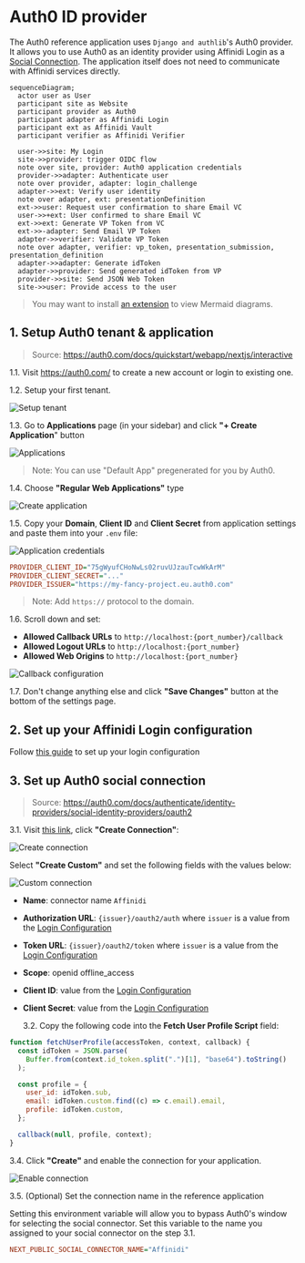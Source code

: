 # Auth0 ID provider

The Auth0 reference application uses `Django and authlib`'s Auth0 provider. It allows you to use Auth0 as an identity provider using Affinidi Login as a [Social Connection](https://marketplace.auth0.com/features/social-connections). The application itself does not need to communicate with Affinidi services directly.

```mermaid
sequenceDiagram;
  actor user as User
  participant site as Website
  participant provider as Auth0
  participant adapter as Affinidi Login
  participant ext as Affinidi Vault
  participant verifier as Affinidi Verifier

  user->>site: My Login
  site->>provider: trigger OIDC flow
  note over site, provider: Auth0 application credentials
  provider->>adapter: Authenticate user
  note over provider, adapter: login_challenge
  adapter->>ext: Verify user identity
  note over adapter, ext: presentationDefinition
  ext->>user: Request user confirmation to share Email VC
  user->>+ext: User confirmed to share Email VC
  ext->>ext: Generate VP Token from VC
  ext->>-adapter: Send Email VP Token
  adapter->>verifier: Validate VP Token
  note over adapter, verifier: vp_token, presentation_submission, presentation_definition
  adapter->>adapter: Generate idToken
  adapter->>provider: Send generated idToken from VP
  provider->>site: Send JSON Web Token
  site->>user: Provide access to the user
```

> You may want to install [an extension](https://marketplace.visualstudio.com/items?itemName=bierner.markdown-mermaid) to view Mermaid diagrams.

## 1. Setup Auth0 tenant & application

> Source: https://auth0.com/docs/quickstart/webapp/nextjs/interactive

1.1. Visit https://auth0.com/ to create a new account or login to existing one.

1.2. Setup your first tenant.

![Setup tenant](./images/auth0_setup_tenant.png)

1.3. Go to **Applications** page (in your sidebar) and click **"+ Create Application**" button

![Applications](./images/auth0_applications.png)

> Note: You can use "Default App" pregenerated for you by Auth0.

1.4. Choose **"Regular Web Applications"** type

![Create application](./images/auth0_create_application.png)

1.5. Copy your **Domain**, **Client ID** and **Client Secret** from application settings and paste them into your `.env` file:

![Application credentials](./images/auth0_application_credentials.png)

```ini
PROVIDER_CLIENT_ID="75gWyufCHoNwLs02ruvUJzauTcwWkArM"
PROVIDER_CLIENT_SECRET="..."
PROVIDER_ISSUER="https://my-fancy-project.eu.auth0.com"
```

> Note: Add `https://` protocol to the domain.

1.6. Scroll down and set:

- **Allowed Callback URLs** to `http://localhost:{port_number}/callback`
- **Allowed Logout URLs** to `http://localhost:{port_number}`
- **Allowed Web Origins** to `http://localhost:{port_number}`

![Callback configuration](./images/auth0_callback_configuration.png)

1.7. Don't change anything else and click **"Save Changes"** button at the bottom of the settings page.

## 2. Set up your Affinidi Login configuration

Follow [this guide](./setup-login-config.md) to set up your login configuration

## 3. Set up Auth0 social connection

> Source: https://auth0.com/docs/authenticate/identity-providers/social-identity-providers/oauth2

3.1. Visit [this link](https://manage.auth0.com/#/connections/social), click **"Create Connection"**:

![Create connection](./images/auth0_create_connection.png)

Select **"Create Custom"** and set the following fields with the values below:

![Custom connection](./images/auth0_custom_connection.png)

- **Name**: connector name `Affinidi`
- **Authorization URL**: `{issuer}/oauth2/auth` where `issuer` is a value from the [Login Configuration](./setup-login-config.md)
- **Token URL**: `{issuer}/oauth2/token` where `issuer` is a value from the [Login Configuration](./setup-login-config.md)
- **Scope**: openid offline_access
- **Client ID**: value from the [Login Configuration](./setup-login-config.md)
- **Client Secret**: value from the [Login Configuration](./setup-login-config.md)

  3.2. Copy the following code into the **Fetch User Profile Script** field:

```js
function fetchUserProfile(accessToken, context, callback) {
  const idToken = JSON.parse(
    Buffer.from(context.id_token.split(".")[1], "base64").toString()
  );

  const profile = {
    user_id: idToken.sub,
    email: idToken.custom.find((c) => c.email).email,
    profile: idToken.custom,
  };

  callback(null, profile, context);
}
```

3.4. Click **"Create"** and enable the connection for your application.

![Enable connection](./images/auth0_enable_connection.png)

3.5. (Optional) Set the connection name in the reference application

Setting this environment variable will allow you to bypass Auth0's window for selecting the social connector. Set this variable to the name you assigned to your social connector on the step 3.1.

```ini
NEXT_PUBLIC_SOCIAL_CONNECTOR_NAME="Affinidi"
```
